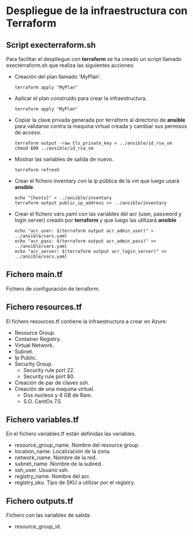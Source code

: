# Despliegue de la infraestructura con Terraform

## Script execterraform.sh
Para facilitar el despliegue con **terraform** se ha creado un script llamado execterraform.sh que realiza las siguientes acciones:
  - Creación del plan llamado 'MyPlan'.
    ```  
    terraform apply "MyPlan"
    ```
  - Aplicar el plan construido para crear la infraestructura.
    ```  
    terraform apply "MyPlan"
    ```
  - Copiar la clave privada generada por terraform al directorio de **ansible** para  validarse contra la maquina virtual creada y cambiar sus permisos de acceso.
    ```  
    terraform output -raw tls_private_key > ../ansible/id_rsa_vm
    chmod 600 ../ansible/id_rsa_vm
    ```  
  - Mostrar las variables de salida de nuevo. 
    ```  
    terraform refresh
    ```  
  - Crear el fichero inventary con la ip pública de la vm que luego usará **ansible**. 
    ```  
    echo "[hosts]" > ../ansible/inventary
    terraform output public_ip_address >> ../ansible/inventary
    ```  
  - Crear el fichero vars.yaml con las variables del acr  (user, password y login server) creado por **terraform** y que luego las utilizará **ansible** 
    ```  
    echo "acr_user: $(terraform output acr_admin_user)" > ../ansible/vars.yaml
    echo "acr_pass: $(terraform output acr_admin_pass)" >> ../ansible/vars.yaml
    echo "acr_server: $(terraform output acr_login_server)" >> ../ansible/vars.yaml
    ```
## Fichero main.tf
Fichero de configuración de terraform.

## Fichero resources.tf
El fichero resources.tf contiene la infraestructura a crear en Azure:
  - Resource Group.
  - Container Registry.
  - Virtual Network.
  - Subnet.
  - Ip Public.
  - Security Group.
    - Security rule port 22.
    - Security rule port 80.
  - Creación de par de claves ssh.
  - Creación de una maquina virtual.
    - Dos nucleos y 4 GB de Ram.
    - S.O. CentOs 7.5

## Fichero variables.tf
En el fichero variables.tf están definidas las variables.
- resource_group_name. Nombre del resource group.
- location_name. Localización de la zona.
- network_name. Nombre de la red.
- subnet_name. Nombre de la subred.
- ssh_user. Usuario ssh.
- registry_name. Nombre del acr.
- registry_sku. Tipo de SKU a utilizar por el registry.

## Fichero outputs.tf
Fichero con las variables de salida:
- resource_group_id.
